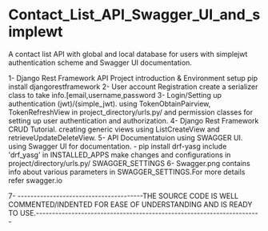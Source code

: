 # Contact_List_API_Swagger_UI_and_simplewt
A contact list API with global and local database for users with simplejwt authentication scheme and Swagger UI documentation.


1- Django Rest Framework API Project introduction & Environment setup
   pip install djangorestframework
2- User account Registration
  create a serializer class to take info.[email,username,password
3- Login/Setting up authentication (jwt)/(simple_jwt).
  using TokenObtainPairview, TokenRefreshView in project_directory/urls.py/ and permission classes for  setting up user authentication and authorization.
4- Django Rest Framework CRUD Tutorial.
  creating generic views using ListCreateView and retrieveUpdateDeleteView.
5- API Documentatuion using SWAGGER UI.
  using Swagger UI for documentation. - pip install drf-yasg
                                        include 'drf_yasg' in INSTALLED_APPS
                                        make changes and configurations in project/directory/urls.py/
                                        SWAGGER_SETTINGS
6- Swagger.png contains info about various parameters in SWAGGER_SETTINGS.For more details refer swagger.io

7- ---------------------------------------THE SOURCE CODE IS WELL COMMENTED/INDENTED FOR EASE OF UNDERSTANDING AND IS READY TO USE.----------------------------------------------------------------------
